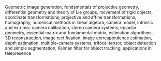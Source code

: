 Geometric image generation, fundamentals of projective geometry, differential geometry and theory of Lie groups, movement of rigid objects, coordinate transformations, projective and affine transformations, homography, numerical methods in linear algebra, camera model, intrinsic and extrinsic camera calibration, stereo camera systems, epipolar geometry, essential matrix and fundamental matrix, estimation algorithms, 3D reconstruction, image rectification, image correspondence estimation, depth estimation, multiple-camera systems, trifocal tensor, object detection and simple segmentation, Kalman filter for object tracking, applications in telepresence
